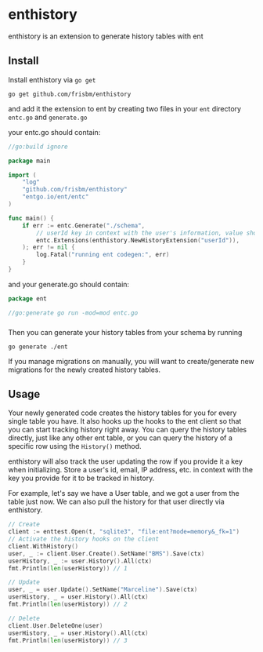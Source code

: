 # enthistory
enthistory is an extension to generate history tables with ent

## Install
Install enthistory via `go get`
```shell
go get github.com/frisbm/enthistory
```
and add it the extension to ent by creating two files in your `ent` directory `entc.go` and `generate.go`

your entc.go should contain:
```go
//go:build ignore

package main

import (
	"log"
	"github.com/frisbm/enthistory"
	"entgo.io/ent/entc"
)

func main() {
	if err := entc.Generate("./schema",
		// userId key in context with the user's information, value should be a string
		entc.Extensions(enthistory.NewHistoryExtension("userId")),
	); err != nil {
		log.Fatal("running ent codegen:", err)
	}
}
```

and your generate.go should contain:
```go
package ent

//go:generate go run -mod=mod entc.go
```

###

Then you can generate your history tables from your schema by running 
```shell
go generate ./ent
```

If you manage migrations on manually, you will want to create/generate new migrations for the newly created history tables.

## Usage

Your newly generated code creates the history tables for you for every single table you have. It also hooks up the hooks to the ent client so that you can start tracking history right away.
You can query the history tables directly, just like any other ent table, or you can query the history of a specific row using the `History()` method.

enthistory will also track the user updating the row if you provide it a key when initializing. Store a user's id, email, IP address, etc. in context with the key you provide for it to be tracked in history. 

For example, let's say we have a User table, and we got a user from the table just now. We can also pull the history for that user directly via enthistory.

```go
// Create
client := enttest.Open(t, "sqlite3", "file:ent?mode=memory&_fk=1")
// Activate the history hooks on the client
client.WithHistory()
user, _ := client.User.Create().SetName("BMS").Save(ctx)
userHistory, _ := user.History().All(ctx)
fmt.Println(len(userHistory)) // 1

// Update
user, _ = user.Update().SetName("Marceline").Save(ctx)
userHistory, _ = user.History().All(ctx)
fmt.Println(len(userHistory)) // 2

// Delete
client.User.DeleteOne(user)
userHistory, _ = user.History().All(ctx)
fmt.Println(len(userHistory)) // 3
```
